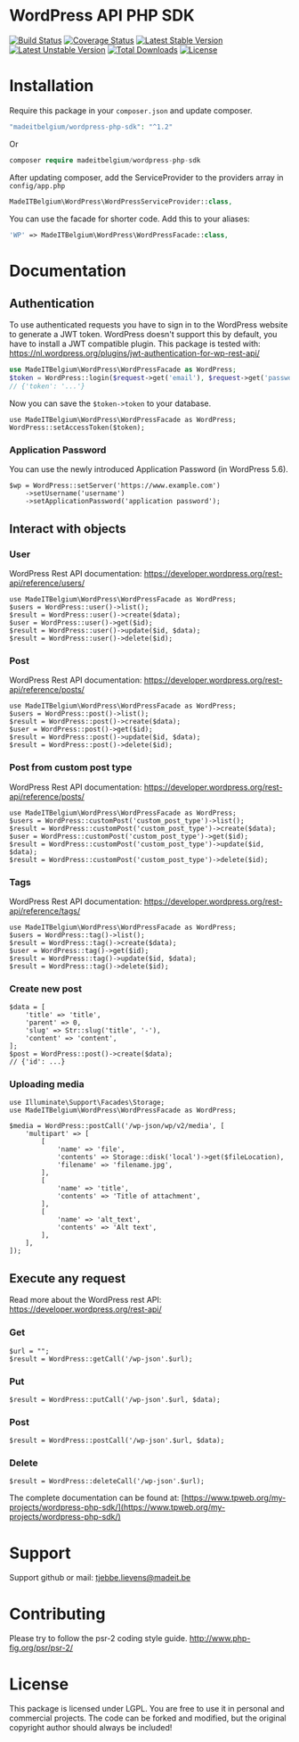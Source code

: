 # WordPress API PHP SDK
[![Build Status](https://travis-ci.org/madeITBelgium/WordPress-PHP-SDK.svg?branch=master)](https://travis-ci.org/madeITBelgium/WordPress-PHP-SDK)
[![Coverage Status](https://coveralls.io/repos/github/madeITBelgium/WordPress-PHP-SDK/badge.svg?branch=master)](https://coveralls.io/github/madeITBelgium/WordPress-PHP-SDK?branch=master)
[![Latest Stable Version](https://poser.pugx.org/madeITBelgium/WordPress-PHP-SDK/v/stable.svg)](https://packagist.org/packages/madeITBelgium/WordPress-PHP-SDK)
[![Latest Unstable Version](https://poser.pugx.org/madeITBelgium/WordPress-PHP-SDK/v/unstable.svg)](https://packagist.org/packages/madeITBelgium/WordPress-PHP-SDK)
[![Total Downloads](https://poser.pugx.org/madeITBelgium/WordPress-PHP-SDK/d/total.svg)](https://packagist.org/packages/madeITBelgium/WordPress-PHP-SDK)
[![License](https://poser.pugx.org/madeITBelgium/WordPress-PHP-SDK/license.svg)](https://packagist.org/packages/madeITBelgium/WordPress-PHP-SDK)

# Installation

Require this package in your `composer.json` and update composer.

```php
"madeitbelgium/wordpress-php-sdk": "^1.2"
```
Or
```php
composer require madeitbelgium/wordpress-php-sdk
```

After updating composer, add the ServiceProvider to the providers array in `config/app.php`

```php
MadeITBelgium\WordPress\WordPressServiceProvider::class,
```

You can use the facade for shorter code. Add this to your aliases:

```php
'WP' => MadeITBelgium\WordPress\WordPressFacade::class,
```

# Documentation
## Authentication
To use authenticated requests you have to sign in to the WordPress website to generate a JWT token. WordPress doesn't support this by default, you have to install a JWT compatible plugin. This package is tested with: https://nl.wordpress.org/plugins/jwt-authentication-for-wp-rest-api/
```php
use MadeITBelgium\WordPress\WordPressFacade as WordPress;
$token = WordPress::login($request->get('email'), $request->get('password'));
// {'token': '...'}
```
Now you can save the `$token->token` to your database.
```
use MadeITBelgium\WordPress\WordPressFacade as WordPress;
WordPress::setAccessToken($token);
```

### Application Password
You can use the newly introduced Application Password (in WordPress 5.6).
```
$wp = WordPress::setServer('https://www.example.com')
    ->setUsername('username')
    ->setApplicationPassword('application password');
```

## Interact with objects
### User
WordPress Rest API documentation: https://developer.wordpress.org/rest-api/reference/users/

```
use MadeITBelgium\WordPress\WordPressFacade as WordPress;
$users = WordPress::user()->list();
$result = WordPress::user()->create($data);
$user = WordPress::user()->get($id);
$result = WordPress::user()->update($id, $data);
$result = WordPress::user()->delete($id);
```

### Post
WordPress Rest API documentation: https://developer.wordpress.org/rest-api/reference/posts/

```
use MadeITBelgium\WordPress\WordPressFacade as WordPress;
$users = WordPress::post()->list();
$result = WordPress::post()->create($data);
$user = WordPress::post()->get($id);
$result = WordPress::post()->update($id, $data);
$result = WordPress::post()->delete($id);
```

### Post from custom post type

WordPress Rest API documentation: https://developer.wordpress.org/rest-api/reference/posts/

```
use MadeITBelgium\WordPress\WordPressFacade as WordPress;
$users = WordPress::customPost('custom_post_type')->list();
$result = WordPress::customPost('custom_post_type')->create($data);
$user = WordPress::customPost('custom_post_type')->get($id);
$result = WordPress::customPost('custom_post_type')->update($id, $data);
$result = WordPress::customPost('custom_post_type')->delete($id);
```

### Tags

WordPress Rest API documentation: https://developer.wordpress.org/rest-api/reference/tags/

```
use MadeITBelgium\WordPress\WordPressFacade as WordPress;
$users = WordPress::tag()->list();
$result = WordPress::tag()->create($data);
$user = WordPress::tag()->get($id);
$result = WordPress::tag()->update($id, $data);
$result = WordPress::tag()->delete($id);
```

### Create new post
```
$data = [
    'title' => 'title',
    'parent' => 0,
    'slug' => Str::slug('title', '-'),
    'content' => 'content',
];
$post = WordPress::post()->create($data);
// {'id': ...}
```

### Uploading media
```
use Illuminate\Support\Facades\Storage;
use MadeITBelgium\WordPress\WordPressFacade as WordPress;

$media = WordPress::postCall('/wp-json/wp/v2/media', [
    'multipart' => [
        [
            'name' => 'file',
            'contents' => Storage::disk('local')->get($fileLocation),
            'filename' => 'filename.jpg',
        ],
        [
            'name' => 'title',
            'contents' => 'Title of attachment',
        ],
        [
            'name' => 'alt_text',
            'contents' => 'Alt text',
        ],
    ],
]);
```


## Execute any request
Read more about the WordPress rest API: https://developer.wordpress.org/rest-api/
### Get
```
$url = "";
$result = WordPress::getCall('/wp-json'.$url);
```

### Put
```
$result = WordPress::putCall('/wp-json'.$url, $data);
```

### Post
```
$result = WordPress::postCall('/wp-json'.$url, $data);
```

### Delete
```
$result = WordPress::deleteCall('/wp-json'.$url);
```


The complete documentation can be found at: [https://www.tpweb.org/my-projects/wordpress-php-sdk/](https://www.tpweb.org/my-projects/wordpress-php-sdk/)

# Support

Support github or mail: tjebbe.lievens@madeit.be

# Contributing

Please try to follow the psr-2 coding style guide. http://www.php-fig.org/psr/psr-2/

# License

This package is licensed under LGPL. You are free to use it in personal and commercial projects. The code can be forked and modified, but the original copyright author should always be included!
